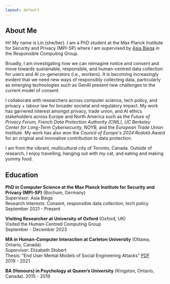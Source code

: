 ```yaml
---
layout: default
---
```


## About Me

Hi! My name is Lin (she/her). I am a PhD student at the Max Planck Institute for Security and Privacy (MPI-SP) where I am supervised by [Asia Biega](https://asiabiega.github.io/) in the Responsible Computing Group. 

Broadly, I am investigating how we can reimagine notice and consent and move towards sustainable, responsible, and human-centred data collection for users and AI co-generators (i.e., workers). It is becoming increasingly evident that we need new ways of responsibly collecting data, particularly as emerging technologies such as GenAI present new challenges to the current model of consent. 

I collaborate with researchers across computer science, tech policy, and privacy + labour law for broader societal and regulatory impact. My work has garnered interest amongst privacy, trade union, and AI ethics stakeholders across Europe and North America such as the _Future of Privacy Forum, French Data Protection Authority (CNIL), UC Berkeley Center for Long-Term Cybersecurity, NOYB_, and the _European Trade Union Institute_. My work has also won the _Council of Europe's 2024 Rodotà Award_ for an original and innovative contribution to data protection.

I am from the vibrant, multicultural city of Toronto, Canada. Outside of research, I enjoy travelling, hanging out with my cat, and eating and making yummy food.

## Education

**PhD in Computer Science at the Max Planck Institute for Security and Privacy (MPI-SP)** (Bochum, Germany)  
Supervisor: Asia Biega  
Research Interests: Consent, responsible data collection, tech policy  
September 2021 - Present  

**Visiting Researcher at University of Oxford** (Oxford, UK)  
Visited the Human-Centred Computing Group  
September - December 2023  

**MA in Human-Computer Interaction at Carleton University** (Ottawa, Ontario, Canada)  
Supervisor: Elizabeth Stobert  
Thesis: “End User Mental Models of Social Engineering Attacks” [PDF](https://curve.carleton.ca/system/files/etd/2b0397df-0447-481a-bedb-3cdfed153cd3/etd_pdf/20586d0098ccea7701d7ce1fe928acd5/kyi-endusermentalmodelsofsocialengineeringattacks.pdf)  
2019 - 2021  

**BA (Honours) in Psychology at Queen’s University** (Kingston, Ontario, Canada). 
2015 - 2019  
